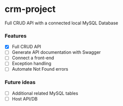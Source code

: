 # crm-project
Full CRUD API with a connected local MySQL Database

### Features
- [x] Full CRUD API
- [ ] Generate API documentation with Swagger
- [ ] Connect a front-end
- [ ] Exception handling
- [ ] Automate Not Found errors

### Future ideas
- [ ] Additional related MySQL tables
- [ ] Host API/DB
